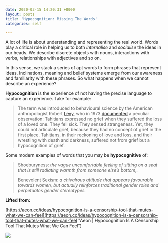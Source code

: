 ```yaml
---
date: 2020-03-15 14:20:31 +0000
layout: posts
title: 'Hypocognition: Missing The Words'
categories: self

---
```

A lot of life is about understanding and representing the real world. Words play a critical role in helping us to both _internalise_ and _socialise_ the ideas in our heads. We describe discrete objects with nouns, interactions with verbs, relationships with adjectives and so on.

In this sense, we stack a series of apt words to form phrases that represent ideas. Inclinations, meaning and belief systems emerge from our awareness and familiarity with these phrases. So what happens when we cannot describe an experience? 

**Hypocognition** is the experience of not having the precise language to capture an experience.  Take for example:

> The term was introduced to behavioural science by the American anthropologist Robert [Levy](https://www.press.uchicago.edu/ucp/books/book/chicago/T/bo3627764.html), who in 1973 [documented](https://www.press.uchicago.edu/ucp/books/book/chicago/T/bo3627764.html) a peculiar observation: Tahitians expressed no grief when they suffered the loss of a loved one. They fell sick. They sensed strangeness. Yet, they could not articulate grief, because they had no concept of grief in the first place. Tahitians, in their reckoning of love and loss, and their wrestling with death and darkness, suffered not from grief but a hypocognition of grief.

Some modern examples of words that you may be **hypocognitive** of:

> Shoeburyness: _the vague uncomfortable feeling of sitting on a seat that is still radiating warmth from someone else’s bottom,._
>
> Benevolent Sexism: _a chivalrous attitude that appears favourable towards women, but actually reinforces traditional gender roles and perpetuates gender stereotypes._

**Lifted from:**

[https://aeon.co/ideas/hypocognition-is-a-censorship-tool-that-mutes-what-we-can-feel](https://aeon.co/ideas/hypocognition-is-a-censorship-tool-that-mutes-what-we-can-feel "Aeon | Hypocognition Is A Censorship Tool That Mutes What We Can Feel")

![](/uploads/florian-klauer-mk7D-4UCfmg-unsplash.jpg)